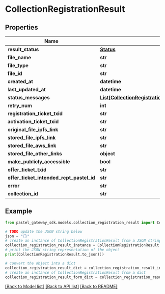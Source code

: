# CollectionRegistrationResult


## Properties

Name | Type | Description | Notes
------------ | ------------- | ------------- | -------------
**result_status** | [**Status**](Status.md) |  | 
**file_name** | **str** |  | [optional] 
**file_type** | **str** |  | [optional] 
**file_id** | **str** |  | [optional] 
**created_at** | **datetime** |  | [optional] 
**last_updated_at** | **datetime** |  | [optional] 
**status_messages** | [**List[CollectionRegistrationResultStatusMessagesInner]**](CollectionRegistrationResultStatusMessagesInner.md) |  | [optional] 
**retry_num** | **int** |  | [optional] 
**registration_ticket_txid** | **str** |  | [optional] 
**activation_ticket_txid** | **str** |  | [optional] 
**original_file_ipfs_link** | **str** |  | [optional] 
**stored_file_ipfs_link** | **str** |  | [optional] 
**stored_file_aws_link** | **str** |  | [optional] 
**stored_file_other_links** | **object** |  | [optional] 
**make_publicly_accessible** | **bool** |  | [optional] 
**offer_ticket_txid** | **str** |  | [optional] 
**offer_ticket_intended_rcpt_pastel_id** | **str** |  | [optional] 
**error** | **str** |  | [optional] 
**collection_id** | **str** |  | [optional] 

## Example

```python
from pastel_gateway_sdk.models.collection_registration_result import CollectionRegistrationResult

# TODO update the JSON string below
json = "{}"
# create an instance of CollectionRegistrationResult from a JSON string
collection_registration_result_instance = CollectionRegistrationResult.from_json(json)
# print the JSON string representation of the object
print(CollectionRegistrationResult.to_json())

# convert the object into a dict
collection_registration_result_dict = collection_registration_result_instance.to_dict()
# create an instance of CollectionRegistrationResult from a dict
collection_registration_result_form_dict = collection_registration_result.from_dict(collection_registration_result_dict)
```
[[Back to Model list]](../README.md#documentation-for-models) [[Back to API list]](../README.md#documentation-for-api-endpoints) [[Back to README]](../README.md)


